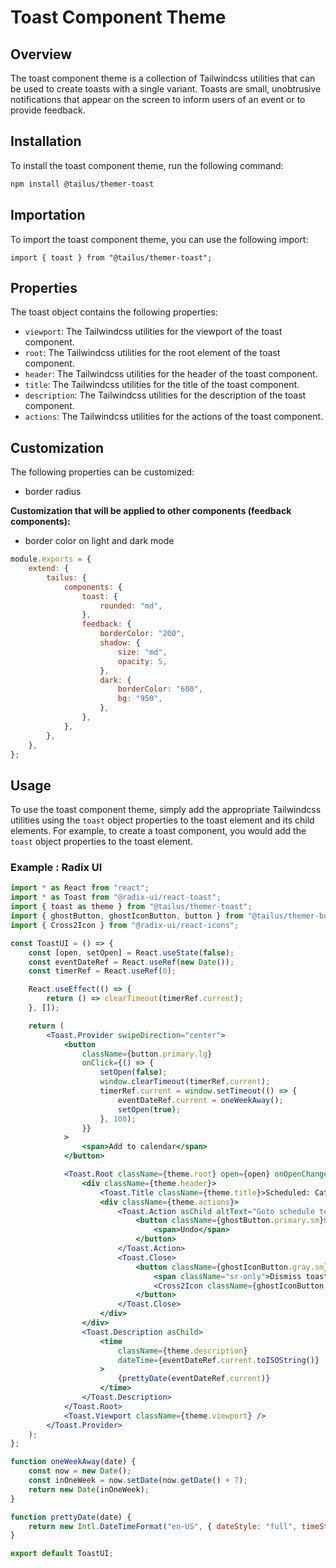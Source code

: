 # Toast Component Theme

## Overview

The toast component theme is a collection of Tailwindcss utilities that can be used to create toasts with a single variant. Toasts are small, unobtrusive notifications that appear on the screen to inform users of an event or to provide feedback.

## Installation

To install the toast component theme, run the following command:

```bash
npm install @tailus/themer-toast
```

## Importation

To import the toast component theme, you can use the following import:

```tsx
import { toast } from "@tailus/themer-toast";
```

## Properties

The toast object contains the following properties:

-   `viewport`: The Tailwindcss utilities for the viewport of the toast component.
-   `root`: The Tailwindcss utilities for the root element of the toast component.
-   `header`: The Tailwindcss utilities for the header of the toast component.
-   `title`: The Tailwindcss utilities for the title of the toast component.
-   `description`: The Tailwindcss utilities for the description of the toast component.
-   `actions`: The Tailwindcss utilities for the actions of the toast component.

## Customization

The following properties can be customized:

-   border radius

**Customization that will be applied to other components (feedback components):**

-   border color on light and dark mode

```javascript
module.exports = {
    extend: {
        tailus: {
            components: {
                toast: {
                    rounded: "md",
                },
                feedback: {
                    borderColor: "200",
                    shadow: {
                        size: "md",
                        opacity: 5,
                    },
                    dark: {
                        borderColor: "600",
                        bg: "950",
                    },
                },
            },
        },
    },
};
```

## Usage

To use the toast component theme, simply add the appropriate Tailwindcss utilities using the `toast` object properties to the toast element and its child elements. For example, to create a toast component, you would add the `toast` object properties to the toast element.

### Example : Radix UI

```jsx
import * as React from "react";
import * as Toast from "@radix-ui/react-toast";
import { toast as theme } from "@tailus/themer-toast";
import { ghostButton, ghostIconButton, button } from "@tailus/themer-button";
import { Cross2Icon } from "@radix-ui/react-icons";

const ToastUI = () => {
    const [open, setOpen] = React.useState(false);
    const eventDateRef = React.useRef(new Date());
    const timerRef = React.useRef(0);

    React.useEffect(() => {
        return () => clearTimeout(timerRef.current);
    }, []);

    return (
        <Toast.Provider swipeDirection="center">
            <button
                className={button.primary.lg}
                onClick={() => {
                    setOpen(false);
                    window.clearTimeout(timerRef.current);
                    timerRef.current = window.setTimeout(() => {
                        eventDateRef.current = oneWeekAway();
                        setOpen(true);
                    }, 100);
                }}
            >
                <span>Add to calendar</span>
            </button>

            <Toast.Root className={theme.root} open={open} onOpenChange={setOpen}>
                <div className={theme.header}>
                    <Toast.Title className={theme.title}>Scheduled: Catch up</Toast.Title>
                    <div className={theme.actions}>
                        <Toast.Action asChild altText="Goto schedule to undo">
                            <button className={ghostButton.primary.sm}>
                                <span>Undo</span>
                            </button>
                        </Toast.Action>
                        <Toast.Close>
                            <button className={ghostIconButton.gray.sm}>
                                <span className="sr-only">Dismiss toast</span>
                                <Cross2Icon className={ghostIconButton.icon.md} aria-hidden />
                            </button>
                        </Toast.Close>
                    </div>
                </div>
                <Toast.Description asChild>
                    <time
                        className={theme.description}
                        dateTime={eventDateRef.current.toISOString()}
                    >
                        {prettyDate(eventDateRef.current)}
                    </time>
                </Toast.Description>
            </Toast.Root>
            <Toast.Viewport className={theme.viewport} />
        </Toast.Provider>
    );
};

function oneWeekAway(date) {
    const now = new Date();
    const inOneWeek = now.setDate(now.getDate() + 7);
    return new Date(inOneWeek);
}

function prettyDate(date) {
    return new Intl.DateTimeFormat("en-US", { dateStyle: "full", timeStyle: "short" }).format(date);
}

export default ToastUI;
```
